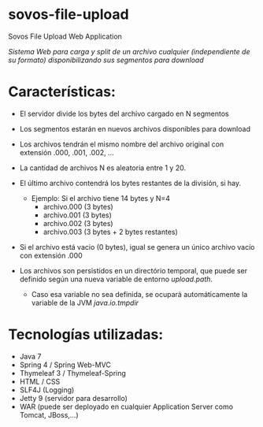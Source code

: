 # sovos-file-upload
Sovos File Upload Web Application

*Sistema Web para carga y split de un archivo cualquier (independiente de su formato) disponibilizando sus segmentos para download*

# Características:
* El servidor divide los bytes del archivo cargado en N segmentos
* Los segmentos estarán en nuevos archivos disponibles para download
* Los archivos tendrán el mismo nombre del archivo original con extensión .000, .001, .002, ...
* La cantidad de archivos N es aleatoria entre 1 y 20.
* El último archivo contendrá los bytes restantes de la división, si hay.
  * Ejemplo: Si el archivo tiene 14 bytes y N=4
    * archivo.000 (3 bytes)
    * archivo.001 (3 bytes)
    * archivo.002 (3 bytes)
    * archivo.003 (3 bytes + 2 bytes restantes)
* Si el archivo está vacio (0 bytes), igual se genera un único archivo vacío con extensión .000

* Los archivos son persistidos en un directório temporal, que puede ser definido según una nueva variable de entorno *upload.path*.
  * Caso esa variable no sea definida, se ocupará automáticamente la variable de la JVM *java.io.tmpdir*

# Tecnologías utilizadas:
* Java 7
* Spring 4 / Spring Web-MVC
* Thymeleaf 3 / Thymeleaf-Spring
* HTML / CSS
* SLF4J (Logging)
* Jetty 9 (servidor para desarrollo)
* WAR (puede ser deployado en cualquier Application Server como Tomcat, JBoss,...)
